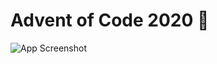 # Advent of Code 2020 🎄
![App Screenshot](https://blog.pythondiscord.com/content/images/size/w2000/2021/03/AoC_banner.png)
